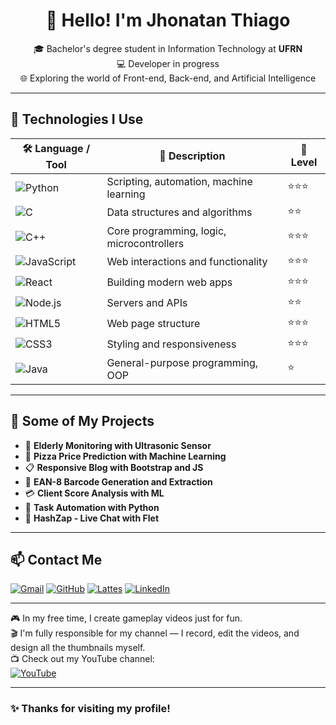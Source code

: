 <h1 align="center">👋 Hello! I'm Jhonatan Thiago</h1>

<p align="center">
  🎓 Bachelor's degree student in Information Technology at <strong>UFRN</strong> <br>
  💻 Developer in progress <br>
  🌐 Exploring the world of Front-end, Back-end, and Artificial Intelligence
</p>

---

## 🚀 Technologies I Use

| 🛠 Language / Tool       | 💬 Description                         | 🚀 Level |
|-------------------------|---------------------------------------|----------|
| ![Python](https://img.shields.io/badge/Python-3776AB?logo=python&logoColor=white) | Scripting, automation, machine learning | ⭐⭐⭐ |
| ![C](https://img.shields.io/badge/C-00599C?logo=c&logoColor=white) | Data structures and algorithms | ⭐⭐ |
| ![C++](https://img.shields.io/badge/C++-00599C?logo=c%2b%2b&logoColor=white) | Core programming, logic, microcontrollers | ⭐⭐⭐ |
| ![JavaScript](https://img.shields.io/badge/JavaScript-F7DF1E?logo=javascript&logoColor=black) | Web interactions and functionality | ⭐⭐⭐ |
| ![React](https://img.shields.io/badge/React-61DAFB?logo=react&logoColor=black) | Building modern web apps | ⭐⭐⭐ |
| ![Node.js](https://img.shields.io/badge/Node.js-339933?logo=node.js&logoColor=white) | Servers and APIs | ⭐⭐ |
| ![HTML5](https://img.shields.io/badge/HTML5-E34F26?logo=html5&logoColor=white) | Web page structure | ⭐⭐⭐ |
| ![CSS3](https://img.shields.io/badge/CSS3-1572B6?logo=css3&logoColor=white) | Styling and responsiveness | ⭐⭐⭐ |
| ![Java](https://img.shields.io/badge/Java-ED8B00?logo=java&logoColor=white) | General-purpose programming, OOP | ⭐ |

---

## 🧩 Some of My Projects

- 🎯 **Elderly Monitoring with Ultrasonic Sensor**
- 🍕 **Pizza Price Prediction with Machine Learning**
- 📋 **Responsive Blog with Bootstrap and JS**
- 🧾 **EAN-8 Barcode Generation and Extraction**
- 💳 **Client Score Analysis with ML**
- 🤖 **Task Automation with Python**
- 💬 **HashZap - Live Chat with Flet**

---

## 📫 Contact Me

[![Gmail](https://img.shields.io/badge/Gmail-D14836?logo=gmail&logoColor=white)](mailto:thiago.pereira.087@ufrn.edu.br) 
[![GitHub](https://img.shields.io/badge/GitHub-100000?logo=github&logoColor=white)](https://github.com/jhonatanthiago)
[![Lattes](https://img.shields.io/badge/Lattes-007ACC?logo=academia&logoColor=white)](http://lattes.cnpq.br/2938394897999447) 
[![LinkedIn](https://img.shields.io/badge/LinkedIn-0077B5?logo=linkedin&logoColor=white)](https://www.linkedin.com/in/jhonatanthiago/)

---

🎮 In my free time, I create gameplay videos just for fun.  
🎬 I'm fully responsible for my channel — I record, edit the videos, and design all the thumbnails myself.  
📺 Check out my YouTube channel:  
[![YouTube](https://img.shields.io/badge/YouTube-FF0000?logo=youtube&logoColor=white)](https://www.youtube.com/@bellonthi)


---

### ✨ Thanks for visiting my profile!
